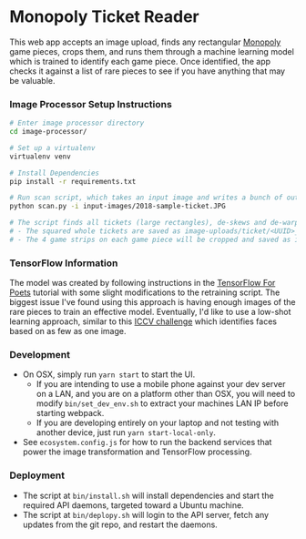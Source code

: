 # Monopoly Ticket Reader
This web app accepts an image upload, finds any rectangular [Monopoly](https://www.shopplaywin.com/) game pieces, crops them, and runs them through a machine learning model which is trained to identify each game piece. Once identified, the app checks it against a list of rare pieces to see if you have anything that may be valuable.

### Image Processor Setup Instructions
```bash
# Enter image processor directory 
cd image-processor/

# Set up a virtualenv
virtualenv venv

# Install Dependencies
pip install -r requirements.txt

# Run scan script, which takes an input image and writes a bunch of output images to the output-images directory
python scan.py -i input-images/2018-sample-ticket.JPG

# The script finds all tickets (large rectangles), de-skews and de-warps them, outputting files along the way.
# - The squared whole tickets are saved as image-uploads/ticket/<UUID>_X.jpg, with X being the number of the ticket.
# - The 4 game strips on each game piece will be cropped and saved as individual files as image-uploads/piece/<UUID>_X_Y.jpg, with X being the number of the ticket, and Y being the number of the game strip.
```

### TensorFlow Information
The model was created by following instructions in the [TensorFlow For Poets](https://codelabs.developers.google.com/codelabs/tensorflow-for-poets/) tutorial with some slight modifications to the retraining script. The biggest issue I've found using this approach is having enough images of the rare pieces to train an effective model. Eventually, I'd like to use a low-shot learning approach, similar to this [ICCV challenge](http://www.msceleb.org/challenge2/2017) which identifies faces based on as few as one image. 

### Development
- On OSX, simply run `yarn start` to start the UI. 
  - If you are intending to use a mobile phone against your dev server on a LAN, and you are on a platform other than OSX, you will need to modify `bin/set_dev_env.sh` to extract your machines LAN IP before starting webpack. 
  - If you are developing entirely on your laptop and not testing with another device, just run `yarn start-local-only`.
- See `ecosystem.config.js` for how to run the backend services that power the image transformation and TensorFlow processing.

### Deployment
- The script at `bin/install.sh` will install dependencies and start the required API daemons, targeted toward a Ubuntu machine.
- The script at `bin/deplopy.sh` will login to the API server, fetch any updates from the git repo, and restart the daemons.
